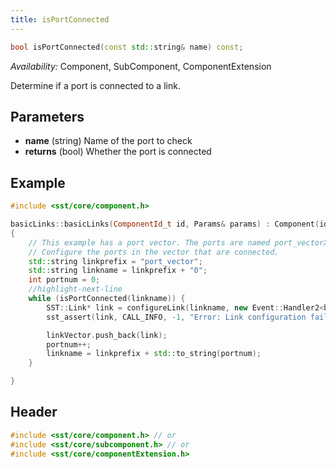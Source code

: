 ```yaml
---
title: isPortConnected
---
```


```cpp
bool isPortConnected(const std::string& name) const;
```
*Availability:* Component, SubComponent, ComponentExtension

Determine if a port is connected to a link.


## Parameters
* **name** (string) Name of the port to check
* **returns** (bool) Whether the port is connected


## Example

<!--- SOURCE_CODE: sst-elements/src/sst/elements/simpleElementExample/basicLinks.cc --->
```cpp title="Excerpt from sst-elements/src/sst/elements/simpleElementExample/basicLinks.cc"
#include <sst/core/component.h>

basicLinks::basicLinks(ComponentId_t id, Params& params) : Component(id) 
{
    // This example has a port vector. The ports are named port_vectorX where X is the vector index.
    // Configure the ports in the vector that are connected.
    std::string linkprefix = "port_vector";
    std::string linkname = linkprefix + "0";
    int portnum = 0;
    //highlight-next-line
    while (isPortConnected(linkname)) {
        SST::Link* link = configureLink(linkname, new Event::Handler2<basicLinks,&basicLinks::handleWithEventID,int>(this, portnum));
        sst_assert(link, CALL_INFO, -1, "Error: Link configuration failed\n");

        linkVector.push_back(link);
        portnum++;
        linkname = linkprefix + std::to_string(portnum);
    }

}
```

## Header
```cpp
#include <sst/core/component.h> // or
#include <sst/core/subcomponent.h> // or
#include <sst/core/componentExtension.h>
```
